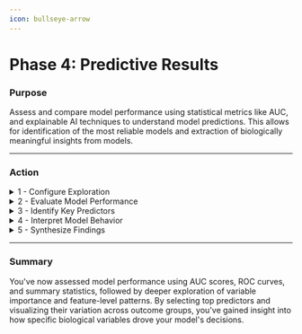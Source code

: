 ```yaml
---
icon: bullseye-arrow
---
```


# Phase 4: Predictive Results

### Purpose

Assess and compare model performance using statistical metrics like AUC, and explainable AI techniques to understand model predictions. This allows for identification of the most reliable models and extraction of biologically meaningful insights from models.

***

### Action

<details>

<summary>1 - Configure Exploration</summary>

1. Navigate to the **Dashboard** and select your predictive analysis from the queue
   1. The queue number selected is indicated in the pink box at the top right of the PANDORA interface

<figure><img src="../.gitbook/assets/FF_ Phase 5_Dashboard_Select Queue.png" alt=""><figcaption></figcaption></figure>

2. Navigate to **Predictive** -> **Exploration**

<figure><img src="../.gitbook/assets/FF_ Phase 5_Exploration_Navigate.png" alt=""><figcaption></figcaption></figure>

3. Configure **Exploration** space
   1. Select all Response outcomes\\
   2. Select metrics of interest
   3. Select dataset
   4. Select models to evaluate

<figure><img src="../.gitbook/assets/FF_ Phase 5_Exploration_Configure Space.png" alt=""><figcaption></figcaption></figure>

</details>

<details>

<summary>2 - Evaluate Model Performance</summary>

1. Compare metrics
   1. Compare models based on the metrics selected in 3.b that are shown in the table from part 3.d. Special attention can be given to `Predictive AUC` and `Training AUC` scores for each model
   2. `Predictive AUC` and `Training AUC` should be similar values to assure the model is neither underfit nor overfit
   3. A guide to interpreting AUC values is provided below:

| AUC Value                | Interpretation |
| ------------------------ | -------------- |
| $$AUC \geq 0.9$$         | Excellent      |
| $$0.8 \leq AUC \gt 0.9$$ | Good           |
| $$0.7 \leq AUC \gt 0.8$$ | Fair           |
| $$0.6 \leq AUC \gt 0.7$$ | Poor           |
| $$AUC \leq 0.6$$         | Fail           |

2. Select the **ROC Curve Analysis** tab in Exploration
3. Compare ROC Curves for each model to assess classification performance and identify the best models

<figure><img src="../.gitbook/assets/FF_ Phase 5_Exploration_ROC Curves_v2.png" alt=""><figcaption></figcaption></figure>

4. Ensure multiple models are selected, then select the **Training Summary** tab in Exploration
   1. Compare the metrics shown on the box plots for multiple models
   2. The **Performance measurements** section can help determine if there are significant differences between model metric values.
   3. The **Model fitting results summary** provides the five-number summary of each model that is visualized in the box plots

<figure><img src="../.gitbook/assets/FF_ Phase 5_Exploration_Training Summary.png" alt=""><figcaption></figcaption></figure>

</details>

<details>

<summary>3 - Identify Key Predictors</summary>

1. Select the top model and select the **Variable Importance** tab in Exploration

2) While on the Variable Importance tab, locate the **Variable Importance** sub-tab
   1. A bar plot will appear showing the top features and their contributions to model variance

<figure><img src="../.gitbook/assets/FF_ Phase 5_Exploration_Variable Importance.png" alt=""><figcaption></figcaption></figure>

3. List the top predictors for your model
   1. In this example, the top predictors, as shown in the bar graph below, are:\\
      1. `h3_hai_v0_gmt`
      2. `hmnp_v0_cd4_ifng`
      3. `z_score_continuous`
      4. `h1_v0_cd4_ifng`

<figure><img src="../.gitbook/assets/FF_ Phase 5_Exploration_Variable Importance Plot_white background.png" alt=""><figcaption></figcaption></figure>

4. Locate the **Features across dataset** sub-tab

5) Select the top features you had listed in part 8, and click the **redraw plot** button

<figure><img src="../.gitbook/assets/FF_ Phase 5_Exploration_Features Across Dataset Config.png" alt=""><figcaption></figcaption></figure>

6. Examine the **dot plots** to visualize how the top predictive features vary between responder outcomes
   1. The dot plot below is based on features in the example from part 8

<figure><img src="../.gitbook/assets/FF_ Phase 5_Exploration_Features Across Dataset Plot.png" alt=""><figcaption></figcaption></figure>



</details>

<details>

<summary>4 - Interpret Model Behavior</summary>

1. Navigate to the **Model Interpretation** tab

2) Utilize the various analysis tools to understand how features in the model influence predictions.
   1. Example (Heatmap): Helps the user understand how joint variations of two variables may influence predictions
      1. In **Vars**, select 2 features of interest like `h3_hai_v0_gmt` & `hmnp_v0_cd4_ifng`
      2. Select `Heatmap` from the **Analysis** options
      3. Click the **Plot Image** button

<figure><img src="../.gitbook/assets/FF_ Phase 5_Exploration_Model Interpretation_Heatmap.png" alt=""><figcaption></figcaption></figure>



</details>

<details>

<summary>5 - Synthesize Findings</summary>

After evaluating the models and identifying the best model, it is time to report your findings.

1.  Save results for your best model, which may include the following. (You can save most graphs and plots by right-clicking and saving the image as a PNG, or hovering your cursor over the image until a green box appears to download the graph as an SVG)

    * Table of performance metrics for your model
    * Box plots comparing performance metrics for top models

    <figure><img src="../.gitbook/assets/FF_Phase 5_Training Summary Box Plots.png" alt="" width="375"><figcaption></figcaption></figure>



    * Training and Testing ROC Curves

    <figure><img src="../.gitbook/assets/FF_Phase 5_Combined ROC Curves RF.png" alt="" width="563"><figcaption></figcaption></figure>



    * Model Interpretation Plots

    <figure><img src="../.gitbook/assets/FF_Phase 5_Model Interp Heatmap RF.png" alt="" width="375"><figcaption></figcaption></figure>



    * Variable Importance bar plot (top predictive features



    <figure><img src="../.gitbook/assets/FF_ Phase 5_Exploration_Variable Importance Plot_white background.png" alt="" width="375"><figcaption></figcaption></figure>

    * Features across dataset dot plots

<figure><img src="../.gitbook/assets/FF_ Phase 5_Exploration_Features Across Dataset Plot.png" alt="" width="375"><figcaption></figcaption></figure>

2. Identify biological themes associated with the top baseline predictors
   * Research and discuss biological relevance of top predictors
   * Consider whether top predictors are exhibited as high or low (upregulated or downregulated) for each responder group

3) Compile all your findings into a report on your model.

</details>

***

### Summary

You've now assessed model performance using AUC scores, ROC curves, and summary statistics, followed by deeper exploration of variable importance and feature-level patterns. By selecting top predictors and visualizing their variation across outcome groups, you've gained insight into how specific biological variables drove your model's decisions.

